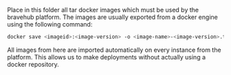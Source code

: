 Place in this folder all tar docker images which must be used by the bravehub platform. The images are usually exported from a docker engine
using the following command:

```bash
docker save <imageid>:<image-version> -o <image-name>-<image-version>.tar
```

All images from here are imported automatically on every instance from the platform. This allows us to make deployments without actually using
a docker repository.
